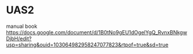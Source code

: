 # UAS2
manual book
https://docs.google.com/document/d/1B0tNo9gEU1dOgelYgQ_RvnxBNkgwDjbH/edit?usp=sharing&ouid=103064982958247077823&rtpof=true&sd=true
